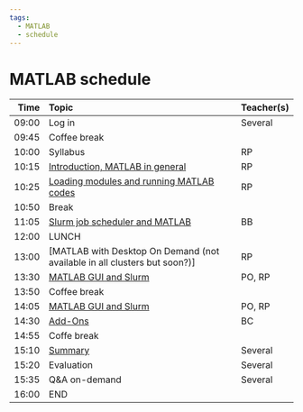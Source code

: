 ```yaml
---
tags:
  - MATLAB
  - schedule
---
```


# MATLAB schedule

| Time  | Topic                                                        | Teacher(s) |
| -----:|:------------------------------------------------------------ |:---------- |
| 09:00 | Log in                                                       | Several    |
| 09:45 | Coffee break                                                 |            |
| 10:00 | Syllabus                                                     | RP         |
| 10:15 | [Introduction, MATLAB in general](./intro-matlab.md)           | RP         |
| 10:25 | [Loading modules and running MATLAB codes](./load_runMatlab.md) | RP        |
| 10:50 | Break                                                        |            |
| 11:05 | [Slurm job scheduler and MATLAB](./slurmMatlab.md)             | BB         |
| 12:00 | LUNCH                                                        |            |
| 13:00 | [MATLAB with Desktop On Demand (not available in all clusters but soon?)] | RP         |   
| 13:30 | [MATLAB GUI and Slurm](./MatlabGUIslurm.md)                    | PO, RP     |
| 13:50 | Coffee break                                                 |            |
| 14:05 | [MATLAB GUI and Slurm](./MatlabGUIslurm.md)                    | PO, RP     |      
| 14:30 | [Add-Ons](./matlab-addons.md)                                  | BC         |
| 14:55 | Coffe break | |
| 15:10 | [Summary](./matlab-summary.md)                                 | Several    |
| 15:20 | Evaluation                                                   | Several    |
| 15:35 | Q&A on-demand                                                | Several    |
| 16:00 | END                                                          |            |
